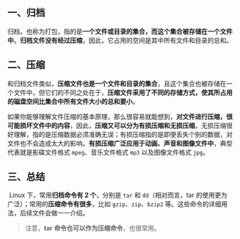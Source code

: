 ## 一、归档

​	归档，也称为打包，指的是**一个文件或目录的集合，而这个集合被存储在一个文件中**。**归档文件没有经过压缩**，因此，它占用的空间是其中所有文件和目录的总和。

## 二、压缩

​	和归档文件类似，**压缩文件也是一个文件和目录的集合**，且这个集合也被存储在一个文件中，但它们的不同之处在于，**压缩文件采用了不同的存储方式，使其所占用的磁盘空间比集合中所有文件大小的总和要小**。

​	如果你能够理解文件压缩的基本原理，那么很容易就能想到，**对文件进行压缩，很可能损坏文件中的内容**，因此，**压缩又可以分为有损压缩和无损压缩**。无损压缩很好理解，指的是压缩数据必须准确无误；有损压缩指的是即便丢失个别的数据，对文件也不会造成太大的影响。**有损压缩广泛应用于动画、声音和图像文件中**，典型代表就是影碟文件格式 `mpeg`、音乐文件格式 `mp3` 以及图像文件格式 `jpg`。

## 三、总结

​	Linux 下，常用**归档命令有 2 个**，分别是 `tar` 和 `dd`（相对而言，tar 的使用更为广泛）；常用的**压缩命令有很多**，比如 `gzip`、`zip`、`bzip2` 等。这些命令的详细用法，后续文件会做一一介绍。

> 注意，**tar 命令也可以作为压缩命令**，也很常用。